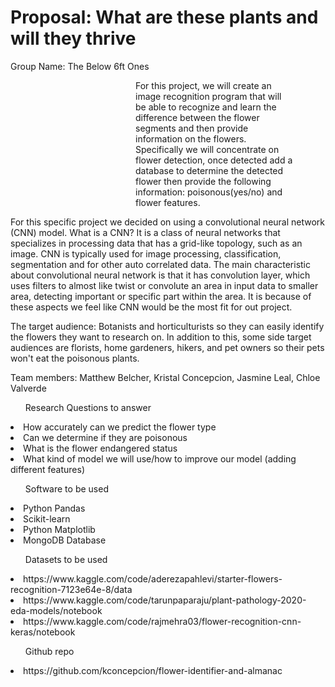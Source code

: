 
<body>
    <h1> Proposal: What are these plants and will they thrive </h1>
</body>

<p align="left"> Group Name: The Below 6ft Ones</p>




<p style="margin-left:200px; margin-right:50px;">For this project, we will create an image recognition program that will be able to recognize and learn the difference between the flower segments and then provide information on the flowers. Specifically we will concentrate on flower detection, once detected add a database to determine the detected flower then provide the following information: poisonous(yes/no) and flower features. </p>

  For this specific project we decided on using a convolutional neural network (CNN) model. What is a CNN? It is a class of neural networks that specializes in processing data that has a grid-like topology, such as an image. CNN is typically used for image processing, classification, segmentation and for other auto correlated data. The main characteristic about convolutional neural network is that it has convolution layer, which uses filters to almost like twist or convolute an area in input data to smaller area, detecting important or specific part within the area.  It is because of these aspects we feel like CNN would be the most fit for out project.

  The target audience: Botanists and horticulturists so they can easily identify the flowers they want to research on. In addition to this, some side target audiences are florists, home gardeners, hikers, and pet owners so their pets won't eat the poisonous plants.

	
Team members: Matthew Belcher, Kristal Concepcion, Jasmine Leal, Chloe Valverde




<ul>Research Questions to answer </ul>

<li>How accurately can we predict the flower type </li>
<li>Can we determine if they are poisonous </li>
<li>What is the flower endangered status </li>
<li>What kind of model we will use/how to improve our model (adding different features) </li>


<ul>Software to be used</ul>

<li>Python Pandas </li>
<li>Scikit-learn </li>
<li>Python Matplotlib </li>
<li>MongoDB Database </li>


<ul>Datasets to be used</ul>

<li>https://www.kaggle.com/code/aderezapahlevi/starter-flowers-recognition-7123e64e-8/data </li>
<li>https://www.kaggle.com/code/tarunpaparaju/plant-pathology-2020-eda-models/notebook </li>
<li>https://www.kaggle.com/code/rajmehra03/flower-recognition-cnn-keras/notebook </li>

<ul>Github repo</ul>

<li>https://github.com/kconcepcion/flower-identifier-and-almanac </li>


